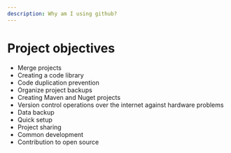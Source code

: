 ```yaml
---
description: Why am I using github?
---
```


# Project objectives

* Merge projects
* Creating a code library
* Code duplication prevention
* Organize project backups
* Creating Maven and Nuget projects
* Version control operations over the internet against hardware problems
* Data backup
* Quick setup
* Project sharing
* Common development
* Contribution to open source
